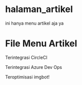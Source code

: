 # halaman_artikel
ini hanya menu artikel aja ya
  <h1>File Menu Artikel</h1>
  
  <p>Terintegrasi CircleCI</p>
  <p>Terintegrasi Azure Dev Ops</p>
  <p>Teroptimisasi imgbot!</p>
